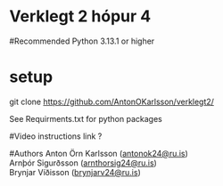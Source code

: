 # Verklegt 2 hópur 4

#Recommended
Python 3.13.1 or higher <br>

# setup
git clone https://github.com/AntonOKarlsson/verklegt2/ <br>

See Requirments.txt for python packages

#Video instructions 
link ?  <br>

#Authors
Anton Örn Karlsson (antonok24@ru.is) <br>
Arnþór Sigurðsson  (arnthorsig24@ru.is) <br>
Brynjar Víðisson (brynjarv24@ru.is) <br>


